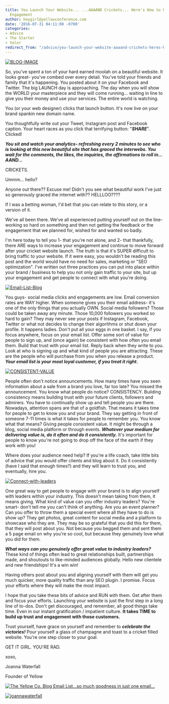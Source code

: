 ```yaml
---
title: You Launch Your Website... ...AAAAND Crickets... Here's How to Up Your Brand
  Engagement
author: heygirl@yellowconference.com
date: '2016-07-31 04:11:00 -0700'
categories:
- Advice
- The Starter
- Valor
redirect_from: "/advice/you-launch-your-website-aaaand-crickets-heres-how-to-up-your-brand-engagement/"
---
```


[![BLOG-IMAGE](https://s3.amazonaws.com/yellow-files/blog/2016/07/BLOG-IMAGE2.jpg)](https://s3.amazonaws.com/yellow-files/blog/2016/07/BLOG-IMAGE2.jpg)

So, you've spent a ton of your hard earned moolah on a beautiful website. It looks great- you've combed over every detail. You've told your friends and family that it's happening. You posted about it on your Facebook and Twitter. The big LAUNCH day is approaching. The day when you will show the WORLD your masterpiece and they will come running... waiting in line to give you their money and use your services. The entire world is watching.

You (or your web designer) clicks that launch button. It's now live on your brand spankin new domain name.

You thoughtfully write out your Tweet, Instagram post and Facebook caption. Your heart races as you click that terrifying button: "_**SHARE**_". Clicked!

_**You sit and watch your analytics- refreshing every 2 minutes to see who is looking at this new beautiful site that has graced the interwebs. You wait for the comments, the likes, the inquiries, the affirmations to roll in... AAND...**_

CRICKETS.

Ummm... hello?

Anyone out there?? Excuse me! Didn't you see what beautiful work I've just so generously graced the internet with?? HELLLOO????

If I was a betting woman, I'd bet that you can relate to this story, or a version of it.

We've all been there. We've all experienced putting yourself out on the line- working so hard on something and then not getting the feedback or the engagement that we planned for, wished for and wanted so badly.

I'm here today to tell you 1- that you're not alone, and 2- that thankfully, there ARE ways to increase your engagement and continue to move forward after your cricket website launch. The truth is that it's SUPER difficult to bring traffic to your website. If it were easy, you wouldn't be reading this post and the world would have no need for sales, marketing or "SEO optimization". I've written out three practices you can put into place within your brand / business to help you not only gain traffic to your site, but up your engagement and get people to connect with what you're doing.

[![Email-List-Blog](https://s3.amazonaws.com/yellow-files/blog/2016/07/Email-List-Blog.jpg)](https://s3.amazonaws.com/yellow-files/blog/2016/07/Email-List-Blog.jpg)

You guys- social media clicks and engagements are low. Email conversion rates are WAY higher. When someone gives you their email address- it's one of the only things that you actually OWN. Social media followers? Those could be taken away any minute. Those 10,000 followers you worked so hard to gain? They may never see your posts if Instagram, Facebook, Twitter or what not decides to change their algorithms or shut down your profile. It happens ladies. Don't put all your eggs in one basket. I say, if you focus anywhere, focus on your email list. Offer some sort of value for people to sign up, and (once again) be consistent with how often you email them. Build that trust with your email list. Reply back when they write to you. Look at who is signing up and what kind of people you are attracting. These are the people who will purchase from you when you release a product. _**Your email list is your most loyal customer, if you treat it right.**_

[![CONSISTENT-VALUE](https://s3.amazonaws.com/yellow-files/blog/2016/07/CONSISTENT-VALUE.jpg)](https://s3.amazonaws.com/yellow-files/blog/2016/07/CONSISTENT-VALUE.jpg)

People often don't notice announcements. How many times have you seen information about a sale from a brand you love, far too late? You missed the announcement. You know what people do notice? CONSISTENCY. Building consistency means building trust with your future clients, followers and admirers. You have to continually show up and tell people you are there. Nowadays, attention spans are that of a goldfish. That means it takes time for people to get to know you and your brand. They say getting in front of someone 7-11 times is what it takes for people to remember you. You know what that means? Giving people consistent value. It might be through a blog, social media platform or through events. _**Whatever your medium for delivering value is, do it often and do it consistently.**_ It's important for people to know you're not going to drop off the face of the earth if they work with you!

Where does your audience need help? If you're a life coach, take little bits of advice that you would offer clients and blog about it. Do it consistently (have I said that enough times?) and they will learn to trust you, and eventually, hire you.

[![Connect-with-leaders](https://s3.amazonaws.com/yellow-files/blog/2016/07/Connect-with-leaders.jpg)](https://s3.amazonaws.com/yellow-files/blog/2016/07/Connect-with-leaders.jpg)

One great way to get people to engage with your brand is to align yourself with leaders within your industry. This doesn't mean taking from them, it means giving. What kind of value can you offer industry leaders? You're smart- don't tell me you can't think of anything. Are you an event planner? Can you offer to throw them a special event where all they have to do is show up? They get photos, great content for social media and a platform to showcase who they are. They may be so grateful that you did this for them, that they will post about you. Not because you begged them and sent them a 5 page email on why you're so cool, but because they genuinely love what you did for them.

_**What ways can you genuinely offer great value to industry leaders?**_ These kind of things often lead to great relationships built, partnerships made, and shoutouts to like-minded audiences globally. Hello new clientele and new friendships! It's a win win!

Having others post about you and aligning yourself with them will get you much quicker, more quality traffic than any SEO plugin. I promise. Focus your efforts where they will make the most impact.

I hope that you take these bits of advice and RUN with them. Get after them and focus your efforts. Launching your website is just the first step in a long line of to-dos. Don't get discouraged, and remember, all good things take time. Even in our instant gratification / impatient culture. **It takes TIME to build up trust and engagement with those customers.**

Trust yourself, have grace on yourself and remember to _**celebrate the victories!**_ Pour yourself a glass of champagne and toast to a cricket filled website. You're one step closer to your goal.

GET IT GIRL. YOU'RE RAD.

xoxo,

Joanna Waterfall

Founder of Yellow

[![The Yellow Co. Blog Email List...so much goodness in just one email...](https://s3.amazonaws.com/yellow-files/blog/2016/07/EMAIL-LIST.png)](http://yellowconference.us3.list-manage2.com/subscribe?u=3f8e45f74e0653e404965e2ef&id=7cb1ced4ff)

[![joannawaterfall](https://s3.amazonaws.com/yellow-files/blog/2016/06/joannawaterfall.jpg)](https://www.instagram.com/joannawaterfall/)
